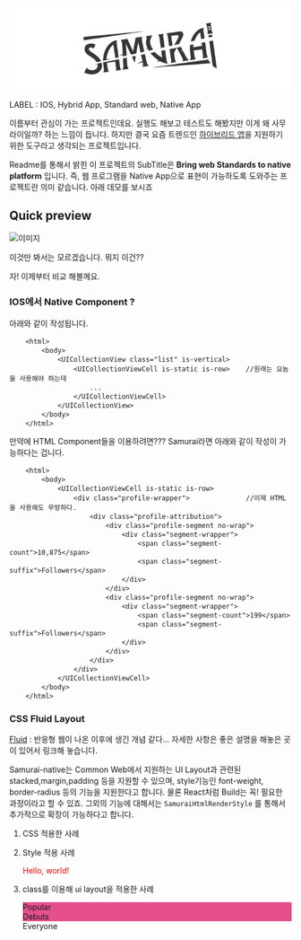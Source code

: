 ![이미지](../img/012-14.png)

LABEL :  IOS, Hybrid App, Standard web, Native App

 이름부터 관심이 가는 프로젝트인데요. 실행도 해보고 테스트도 해봤지만 이게 왜 사무라이일까? 하는 느낌이 듭니다.
하지만 결국 요즘 트렌드인 [하이브리드 앱](http://rctown.tistory.com/57)을 지원하기 위한 도구라고 생각되는 프로젝트입니다.

Readme를 통해서 밝힌 이 프로젝트의 SubTitle은 <b>Bring web Standards to native platform</b> 입니다. 즉, 웹 프로그램을 Native App으로 표현이 가능하도록 도와주는 프로젝트란 의미 같습니다. 아래 데모를 보시죠

## Quick preview

![이미지](../img/012-14.gif)

이것만 봐서는 모르겠습니다. 뭐지 이건??

자! 이제부터 비교 해볼께요.

### IOS에서 Native Component ?

  아래와 같이 작성됩니다.

		<html>
			<body>
				<UICollectionView class="list" is-vertical>
					<UICollectionViewCell is-static is-row>    //원래는 요놈을 사용해야 하는데
						...
					</UICollectionViewCell>
				</UICollectionView>
			</body>
		</html>

  만약에 HTML Component들을 이용하려면??? Samurai라면 아래와 같이 작성이 가능하다는 겁니다.

		<html>
		    <body>
		        <UICollectionViewCell is-static is-row>
		            <div class="profile-wrapper">              //이제 HTML을 사용해도 무방하다.
		                <div class="profile-attribution">
		                    <div class="profile-segment no-wrap">
		                        <div class="segment-wrapper">
		                            <span class="segment-count">10,875</span>
		                            <span class="segment-suffix">Followers</span>
		                        </div>
		                    </div>
		                    <div class="profile-segment no-wrap">
		                        <div class="segment-wrapper">
		                            <span class="segment-count">199</span>
		                            <span class="segment-suffix">Followers</span>
		                        </div>
		                    </div>
		                </div>
		            </div>
		        </UICollectionViewCell>
		    </body>
		</html>


### CSS Fluid Layout

  [Fluid](http://www.nextree.co.kr/p8622/) : 반응형 웹이 나온 이후에 생긴 개념 같다... 자세한 사항은 좋은 설명을 해놓은 곳이 있어서 링크해 놓습니다.

  Samurai-native는 Common Web에서 지원하는 UI Layout과 관련된 stacked,margin,padding 등을 지원할 수 있으며, style기능인 font-weight, border-radius 등의 기능을 지원한다고 합니다. 물론 React처럼 Build는 꼭! 필요한 과정이라고 할 수 있죠. 그외의 기능에 대해서는 ``SamuraiHtmlRenderStyle`` 를 통해서 추가적으로 확장이 가능하다고 합니다.

  1. CSS 적용한 사례

		<html>
		    <head>
		        <link rel="stylesheet" type="text/css" href="../css/normalize.css"/>
		        <link rel="stylesheet" type="text/css" href="../css/main.css"/>
		    </head>
		</html>

  2. Style 적용 사례

		<html>
			<body>
				<p style="color: red;">
	            	Hello, world!
	        	</p>
			</body>
		</html>

  3. class를 이용해 ui layout을 적용한 사례

		<html>
		    <body>
		        <div class="tab-bar">
		            <div class="tab">Popular</div>
		            <div class="tab">Debuts</div>
		            <div class="tab">Everyone</div>
		        </div>
		        <style>
		            .tab-bar {
		                display: block;
		                width: 100%;
		                height: 34px;
		                background-color: #e5508c;
		                /* box-shadow: 0px 0.5px 0.5px black; */
		                z-index: 2;
		            }

		            .tab {
		                float: left;
		                display: block;
		                width: 33.33%;
		                height: 34px;
		                font-size: 14px;
		                line-height: 34px;
		                color: #fff 0.75;
		                text-align: center;
		                font-weight: normal;
		            }
		            ...
		        </style>
		    </body>
		</html>

합치는 일도 간단하게 html을 그대로 사용하면 된다고 합니다. 첫번째 소스는 보통 아래와 같이 작성된다고 합니다.

		- (void)viewDidLoad
		{
		    [super viewDidLoad];
		}

그런데 Samurai에서는 WOW, 이렇게 Html을 직접 불러서 사용이 가능하다고 하네요. 앞에 내용에서는 IOS APP 개발에 대해서 지식이 거의 없어서 별거 아니구나 했지만.. 여기서 한번 놀랍다는 생각이 드는군요. 이제 IOS App개발에 대한 부담이 많이 줄어들지 않을까?
그런데 의문점이 한가지 더 생기더군요... Event Handling을 어떻게 할까? 해답에 대한 내용도 잘 정리가 되어 있었습니다.

		@implementation MyViewController

		- (void)viewDidLoad
		{
		    [self loadViewTemplate:@"/www/html/dribbble-index.html"];
		//  [self loadViewTemplate:@"http://localhost:8000/html/dribbble-index.html"];
		}

		- (void)dealloc
		{
		    [self unloadViewTemplate];
		}

		- (void)onTemplateLoading {}
		- (void)onTemplateLoaded {}
		- (void)onTemplateFailed {}
		- (void)onTemplateCancelled {}

		@end

만약에 웹에서 처럼 click Event를 Handling하기 위해서는 event function을 정의하고 onclick에 대항 function을 호출 하는 구조로 실행하는 것이 일반적일 것입니다. samurai-native에서도 마찬가지였습니다.

- view 파일

		<div onclick="signal('hello')">
		    Click here
		</div>
		<div onswipe-left="signal('next')" onswipe-right="signal('prev')">
		    Swipe left or right
		</div>

- view Controller 파일

		@implementation MyViewController

		handleSignal( hello )
		{
		    [self something];
		}

		handleSignal( prev )
		{
		    [self something];
		}

		handleSignal( next )
		{
		    [self something];
		}

		@end

samurai에서 쓰는 용어 인지 IOS APP개발에서 쓰는 용어인지 정확하지는 않습니다만 Signal이라고 합더군요. 따라서 Signal에 호출하고자 하는 Name값 같은 것을 이용하면 된다고 합니다. Data는 그럼 어떻게 넘길까?에 대한 의문도 생겼지만 Samurai에서는 parameter를 직접 function에 넘기기 보다는 객체에 있는 값을 직접 Access하는 형식 같습니다.

### Data Binding

	 <html>
	    <body>

	        ...

	        <div name="author">
	            <img name="avatar"/>
	            <div>
	                <div name="title"/>
	                <div>by <span name="name"/></div>
	            </div>
	        </div>

	        ...

	    </body>
	</html>

html이 위와 같이 작성이 되어 있다면... ViewController에서는 해당 DOM객체의 ``name``값을 이용해서 값을 가져오게 했더군요

	@implementation MyViewController

	...

	- (void)reloadData
	{
	    self[@"author"] = @{
	        @"avatar" : "xxx.jpg",
	        @"title"  : @"Hello",
	        @"name"   : @"World"
	    };
	}

	@end

Readme를 통해서 더 많은 내용들이 작성되어 있습니다. 꼭 방문해 보시길 바랍니다.
전체적으로 Samurai-native에 대해서는 꽤 긍정적으로 평가됩니다. 그 동안 Standard Web에만 익숙해져 있던 사람들도 IOS APP개발에 러닝커브가 그리 높지 않게 만들어주는 이점을 주고 있는 것 같습니다.

  [Roadmap](https://github.com/hackers-painters/samurai-native/wiki/TodoList)

 또한 꽤 오랜시간을 준비하여 왔다는 흔적과 그에 대한 output 품질이 높아 보였습니다.  감사합니다.


##License

  samurai-native is licensed under the MIT License.

<div style="text-align:right">
 Written by: 강성동(Russell.Kang)
</div>
